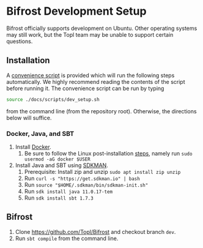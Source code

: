 # Bifrost Development Setup
Bifrost officially supports development on Ubuntu.  Other operating systems may still work, but the Topl team may be unable to support certain questions.

## Installation
A [convenience script](./scripts/dev_setup.sh) is provided which will run the following steps automatically. We highly recommend reading the contents of the script before running it. The convenience script can be run by typing
```sh
source ./docs/scripts/dev_setup.sh
```

from the command line (from the repository root).
Otherwise, the directions below will suffice.

### Docker, Java, and SBT
1. Install [Docker](https://docs.docker.com/engine/install/).
    1. Be sure to follow the Linux post-installation [steps](https://docs.docker.com/engine/install/linux-postinstall/), namely run `sudo usermod -aG docker $USER`
1. Install Java and SBT using [SDKMAN](https://sdkman.io/install).
    1. Prerequisite: Install zip and unzip `sudo apt install zip unzip`
    1. Run `curl -s "https://get.sdkman.io" | bash`
    1. Run `source "$HOME/.sdkman/bin/sdkman-init.sh"`
    1. Run `sdk install java 11.0.17-tem`
    1. Run `sdk install sbt 1.7.3`

## Bifrost
1. Clone https://github.com/Topl/Bifrost and checkout branch `dev`.
1. Run `sbt compile` from the command line.
